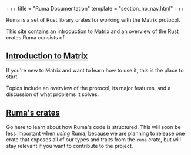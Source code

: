 +++
title = "Ruma Documentation"
template = "section_no_nav.html"
+++

Ruma is a set of Rust library crates for working with the Matrix protocol.

This site contains an introduction to Matrix and an overview of the Rust crates
Ruma consists of.

## [Introduction to Matrix](/docs/matrix/)

If you're new to Matrix and want to learn how to use it, this is the place to
start.

Topics include an overview of the protocol, its major features, and a discussion
of what problems it solves.

## [Ruma's crates](/docs/crates)

Go here to learn about how Ruma's code is structured. This will soon be less
important when *using* Ruma, because we are planning to release one crate that
exposes all of our types and traits from the `ruma` crate, but will stay
relevant if you want to contribute to the project.
